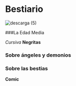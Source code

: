 # Bestiario
![descarga (5)](https://user-images.githubusercontent.com/100175361/155770663-5f3f8f0a-8163-4c73-bafb-1cf72c1ff68c.jpg)

###La Edad Media 


*Cursiva* **Negritas** 

### Sobre ángeles y demonios 

### Sobre las bestias

**Comic** 

